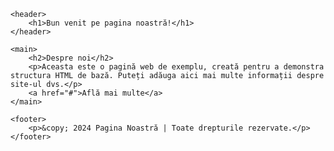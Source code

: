 <!DOCTYPE html>
<html lang="ro">
<head>
    <meta charset="UTF-8">
    <meta name="viewport" content="width=device-width, initial-scale=1.0">
    <title>Pagina Web Simplă</title>
</head>
<body>

    <header>
        <h1>Bun venit pe pagina noastră!</h1>
    </header>

    <main>
        <h2>Despre noi</h2>
        <p>Aceasta este o pagină web de exemplu, creată pentru a demonstra structura HTML de bază. Puteți adăuga aici mai multe informații despre site-ul dvs.</p>
        <a href="#">Află mai multe</a>
    </main>

    <footer>
        <p>&copy; 2024 Pagina Noastră | Toate drepturile rezervate.</p>
    </footer>

</body>
</html>
